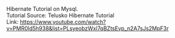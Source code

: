 Hibernate Tutorial on Mysql.
<br>Tutorial Source: Telusko Hibernate Tutorial 
<br>Link: https://www.youtube.com/watch?v=PMR0ld5h938&list=PLsyeobzWxl7qBZtsEvp_n2A7sJs2MpF3r
